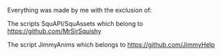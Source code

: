 Everything was made by me with the exclusion of:

The scripts SquAPI/SquAssets which belong to https://github.com/MrSirSquishy

The script JimmyAnims which belongs to https://github.com/JimmyHelp
